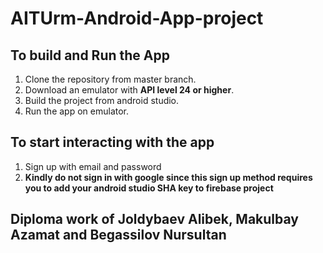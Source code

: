 # AITUrm-Android-App-project

## To build and Run the App
1. Clone the repository from master branch.
2. Download an emulator with **API level 24 or higher**.
3. Build the project from android studio.
4. Run the app on emulator.
## To start interacting with the app
1. Sign up with email and password
2. **Kindly do not sign in with google since this sign up method requires you to add your android studio SHA key to firebase project** 


## Diploma work of Joldybaev Alibek, Makulbay Azamat and Begassilov Nursultan
